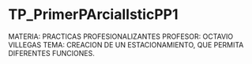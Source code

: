 # TP_PrimerPArcialIsticPP1
MATERIA:       PRACTICAS PROFESIONALIZANTES
PROFESOR:      OCTAVIO VILLEGAS
TEMA: CREACION DE UN ESTACIONAMIENTO, QUE PERMITA DIFERENTES FUNCIONES.
